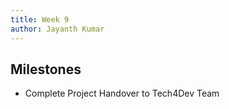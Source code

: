 ```yaml
---
title: Week 9
author: Jayanth Kumar
---
```


## Milestones
- Complete Project Handover to Tech4Dev Team

